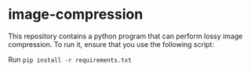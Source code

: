 # image-compression

This repository contains a python program that can perform lossy image compression. To run it, ensure that you use the following script:

Run `pip install -r requirements.txt`
